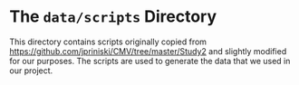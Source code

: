 # The `data/scripts` Directory
This directory contains scripts originally copied from https://github.com/jpriniski/CMV/tree/master/Study2 and slightly modified for our purposes. The scripts are used to generate the data that we used in our project.

